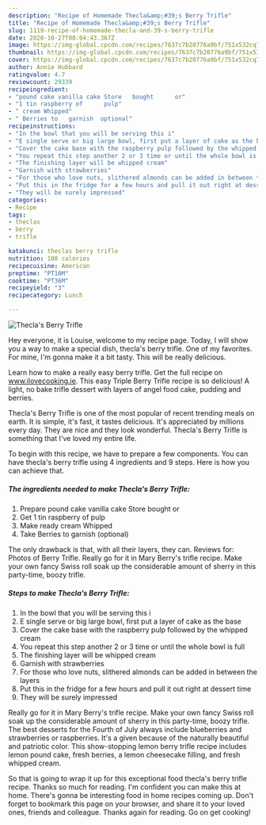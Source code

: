 ```yaml
---
description: "Recipe of Homemade Thecla&amp;#39;s Berry Trifle"
title: "Recipe of Homemade Thecla&amp;#39;s Berry Trifle"
slug: 1119-recipe-of-homemade-thecla-and-39-s-berry-trifle
date: 2020-10-27T08:04:43.367Z
image: https://img-global.cpcdn.com/recipes/7637c7b20776a9bf/751x532cq70/theclas-berry-trifle-recipe-main-photo.jpg
thumbnail: https://img-global.cpcdn.com/recipes/7637c7b20776a9bf/751x532cq70/theclas-berry-trifle-recipe-main-photo.jpg
cover: https://img-global.cpcdn.com/recipes/7637c7b20776a9bf/751x532cq70/theclas-berry-trifle-recipe-main-photo.jpg
author: Annie Hubbard
ratingvalue: 4.7
reviewcount: 29339
recipeingredient:
- "pound cake vanilla cake Store   bought      or"
- "1 tin raspberry of      pulp"
- " cream Whipped"
- " Berries to   garnish  optional"
recipeinstructions:
- "In the bowl that you will be serving this i"
- "E single serve or big large bowl, first put a layer of cake as the base"
- "Cover the cake base with the raspberry pulp followed by the whipped cream"
- "You repeat this step another 2 or 3 time or until the whole bowl is full"
- "The finishing layer will be whipped cream"
- "Garnish with strawberries"
- "For those who love nuts, slithered almonds can be added in between the layers"
- "Put this in the fridge for a few hours and pull it out right at dessert time"
- "They will be surely impressed"
categories:
- Recipe
tags:
- theclas
- berry
- trifle

katakunci: theclas berry trifle 
nutrition: 108 calories
recipecuisine: American
preptime: "PT10M"
cooktime: "PT36M"
recipeyield: "3"
recipecategory: Lunch

---
```



![Thecla&#39;s Berry Trifle](https://img-global.cpcdn.com/recipes/7637c7b20776a9bf/751x532cq70/theclas-berry-trifle-recipe-main-photo.jpg)

Hey everyone, it is Louise, welcome to my recipe page. Today, I will show you a way to make a special dish, thecla&#39;s berry trifle. One of my favorites. For mine, I'm gonna make it a bit tasty. This will be really delicious.

Learn how to make a really easy berry trifle. Get the full recipe on www.ilovecooking.ie. This easy Triple Berry Trifle recipe is so delicious! A light, no bake trifle dessert with layers of angel food cake, pudding and berries.

Thecla&#39;s Berry Trifle is one of the most popular of recent trending meals on earth. It is simple, it's fast, it tastes delicious. It's appreciated by millions every day. They are nice and they look wonderful. Thecla&#39;s Berry Trifle is something that I've loved my entire life.


To begin with this recipe, we have to prepare a few components. You can have thecla&#39;s berry trifle using 4 ingredients and 9 steps. Here is how you can achieve that.

<!--inarticleads1-->

##### The ingredients needed to make Thecla&#39;s Berry Trifle:

1. Prepare pound cake vanilla cake Store   bought      or
1. Get 1 tin raspberry of      pulp
1. Make ready  cream Whipped
1. Take  Berries to   garnish  (optional)


The only drawback is that, with all their layers, they can. Reviews for: Photos of Berry Trifle. Really go for it in Mary Berry&#39;s trifle recipe. Make your own fancy Swiss roll soak up the considerable amount of sherry in this party-time, boozy trifle. 

<!--inarticleads2-->

##### Steps to make Thecla&#39;s Berry Trifle:

1. In the bowl that you will be serving this i
1. E single serve or big large bowl, first put a layer of cake as the base
1. Cover the cake base with the raspberry pulp followed by the whipped cream
1. You repeat this step another 2 or 3 time or until the whole bowl is full
1. The finishing layer will be whipped cream
1. Garnish with strawberries
1. For those who love nuts, slithered almonds can be added in between the layers
1. Put this in the fridge for a few hours and pull it out right at dessert time
1. They will be surely impressed


Really go for it in Mary Berry&#39;s trifle recipe. Make your own fancy Swiss roll soak up the considerable amount of sherry in this party-time, boozy trifle. The best desserts for the Fourth of July always include blueberries and strawberries or raspberries. It&#39;s a given because of the naturally beautiful and patriotic color. This show-stopping lemon berry trifle recipe includes lemon pound cake, fresh berries, a lemon cheesecake filling, and fresh whipped cream. 

So that is going to wrap it up for this exceptional food thecla&#39;s berry trifle recipe. Thanks so much for reading. I'm confident you can make this at home. There's gonna be interesting food in home recipes coming up. Don't forget to bookmark this page on your browser, and share it to your loved ones, friends and colleague. Thanks again for reading. Go on get cooking!

